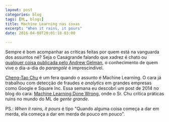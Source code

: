 ```yaml
---
layout: post
categories: blog
tags: [ML, blogs]
title: Machine Learning nas coxas
excerpt: "When it rains, it pours"
date: 2016-04-08T20:01:18-03:00

---
```


Sempre é bom acompanhar as críticas feitas por quem está na vanguarda dos assuntos né? Seja o Casagrande falando que xadrez é chato ou [qualquer coisa publicada pelo Andrew Gelman](http://andrewgelman.com/), o conhecimento de quem vive o dia-a-dia do _parangolé_ é imprescindível.

[Cheng-Tao Chu](http://ml.posthaven.com) é um fera quando o assunto é Machine Learning. O cara já trabalhou com detecção de fraudes e _analytics_ em grandes empresas como Google e Square Inc. Essa semana eu descobri um post de 2014 no blog do cara: [Machine Learning Done Wrong](http://ml.posthaven.com/machine-learning-done-wrong), onde o Sr. Chu critica práticas ruins no mundo do ML de _gente grande_.


PS.: _When it rains, it pours_ é tipo "Quando alguma coisa começa a dar em merda, ela começa a dar em merda de pouco em pouco".
